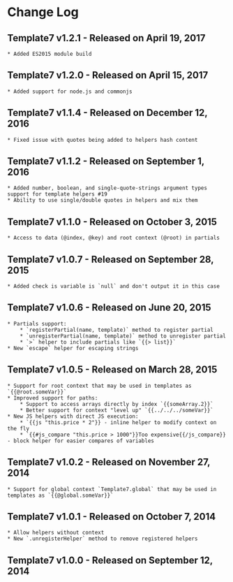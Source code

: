 # Change Log

## Template7 v1.2.1 - Released on April 19, 2017
    * Added ES2015 module build

## Template7 v1.2.0 - Released on April 15, 2017
    * Added support for node.js and commonjs

## Template7 v1.1.4 - Released on December 12, 2016
    * Fixed issue with quotes being added to helpers hash content

## Template7 v1.1.2 - Released on September 1, 2016
    * Added number, boolean, and single-quote-strings argument types support for template helpers #19
    * Ability to use single/double quotes in helpers and mix them

## Template7 v1.1.0 - Released on October 3, 2015
    * Access to data (@index, @key) and root context (@root) in partials

## Template7 v1.0.7 - Released on September 28, 2015
    * Added check is variable is `null` and don't output it in this case

## Template7 v1.0.6 - Released on June 20, 2015
    * Partials support:
        * `registerPartial(name, template)` method to register partial
        * `unregisterPartial(name, template)` method to unregister partial
        * `>` helper to include partials like `{{> list}}`
    * New `escape` helper for escaping strings

## Template7 v1.0.5 - Released on March 28, 2015
    * Support for root context that may be used in templates as `{{@root.someVar}}`
    * Improved support for paths:
        * Support to access arrays directly by index `{{someArray.2}}`
        * Better support for context "level up" `{{../../../someVar}}`
    * New JS helpers with direct JS execution:
        * `{{js "this.price * 2"}} - inline helper to modify context on the fly
        * `{{#js_compare "this.price > 1000"}}Too expensive{{/js_compare}} - block helper for easier compares of variables

## Template7 v1.0.2 - Released on November 27, 2014
    * Support for global context `Template7.global` that may be used in templates as `{{@global.someVar}}`

## Template7 v1.0.1 - Released on October 7, 2014
    * Allow helpers without context
    * New `.unregisterHelper` method to remove registered helpers

## Template7 v1.0.0 - Released on September 12, 2014
